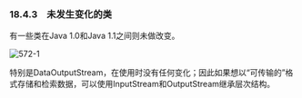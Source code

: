 ### 18.4.3　未发生变化的类

有一些类在Java 1.0和Java 1.1之间则未做改变。

![572-1](../Images/image03482.jpeg)

特别是DataOutputStream，在使用时没有任何变化；因此如果想以“可传输的”格式存储和检索数据，可以使用InputStream和OutputStream继承层次结构。